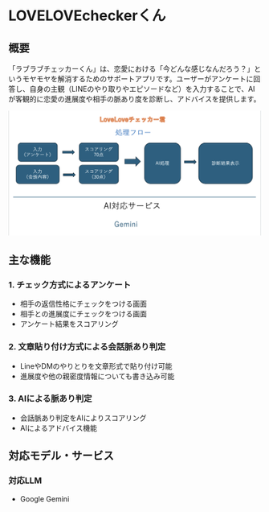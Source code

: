 # LOVELOVEcheckerくん
## 概要
「ラブラブチェッカーくん」は、恋愛における「今どんな感じなんだろう？」というモヤモヤを解消するためのサポートアプリです。ユーザーがアンケートに回答し、自身の主観（LINEのやり取りやエピソードなど）を入力することで、AIが客観的に恋愛の進展度や相手の脈あり度を診断し、アドバイスを提供します。

![私のプロジェクトの画像](image/flow.png)

## 主な機能
### 1. チェック方式によるアンケート
- 相手の返信性格にチェックをつける画面
- 相手との進展度にチェックをつける画面
- アンケート結果をスコアリング
### 2. 文章貼り付け方式による会話脈あり判定
- LineやDMのやりとりを文章形式で貼り付け可能
- 進展度や他の親密度情報についても書き込み可能
### 3. AIによる脈あり判定
- 会話脈あり判定をAIによりスコアリング
- AIによるアドバイス機能

## 対応モデル・サービス
### 対応LLM
- Google Gemini
